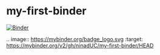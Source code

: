 # my-first-binder

[![Binder](https://mybinder.org/badge_logo.svg)](https://mybinder.org/v2/gh/ninadUC/my-first-binder/HEAD)

.. image:: https://mybinder.org/badge_logo.svg
 :target: https://mybinder.org/v2/gh/ninadUC/my-first-binder/HEAD
